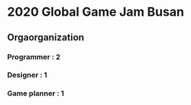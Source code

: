 # 2020 Global Game Jam Busan

## Orgaorganization

### Programmer : 2
### Designer : 1
### Game planner : 1
